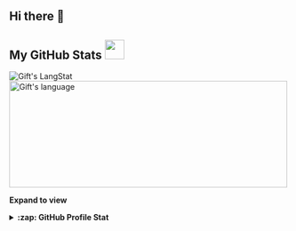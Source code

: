## Hi there 👋
<!-- [![Rituraj GitHub stats](https://github-readme-stats.vercel.app/api?username=rituraj17&show=reviews,discussions_started,discussions_answered,prs_merged,prs_merged_percentage&theme=radical&rank_icon=github)](https://github.com/rituraj17/github-readme-stats)

<!-- GitHub section -->

##  My GitHub Stats <img src = "https://i.pinimg.com/originals/65/c4/f4/65c4f452571be1261e9c623f7da488ac.gif" width = 35px> 

<div>
 <img align="center" src="https://github-readme-streak-stats.herokuapp.com/?user=rituraj17" alt="Gift's LangStat" />
<img align="center" src="https://github-readme-stats.vercel.app/api/top-langs?username=rituraj17&langs_count=10&show_icons=true&locale=en&layout=compact&theme=light" alt="Gift's language" height="192px"  width="500px"/>
</div>

**Expand to view**
<details>
<summary><b>:zap: GitHub Profile Stat</b></summary>
<img src="https://github-readme-stats.anuraghazra1.vercel.app/api?username=rituraj17&show_icons=true" />
</details>
<!--
<div align="center" >
<a  href="https://github.com/rituraj17">
<!--
<img src="https://raw.githubusercontent.com/rituraj17/profile-summary-cards/master/profile-summary-card-output/nord_dark/3-stats.svg" width="32.5%">
<img src="https://raw.githubusercontent.com/rituraj17/profile-summary-cards/master/profile-summary-card-output/nord_dark/1-repos-per-language.svg" width="32.5%">
<img src="https://raw.githubusercontent.com/rituraj17/profile-summary-cards/master/profile-summary-card-output/nord_dark/2-most-commit-language.svg" width="32.5%">
<!--
</a>
<!--
<details>
  <summary>More stats</summary>
  <!--
<img align="center" src="https://raw.githubusercontent.com/rituraj17/profile-summary-cards/master/profile-summary-card-output/nord_dark/0-profile-details.svg" >
<!--
</details>
<!-- <details> -->
<!-- <summary><b>⚡ Recent GitHub Activity</b></summary>
<br/>
 <a href="https://github.com/rituraj17/"><img alt="Gift' Activity Graph" src="https://activity-graph.herokuapp.com/graph?username=rituraj17&custom_title=Gift's%20Contribution%20Graph&theme=react-dark" /></a>
<br/>
</details> -->

<!-- GitHub section: END -->

<!--
**rituraj17/rituraj17** is a ✨ _special_ ✨ repository because its `README.md` (this file) appears on your GitHub profile.

Here are some ideas to get you started:

- 🔭 I’m currently working on ...
- 🌱 I’m currently learning ...
- 👯 I’m looking to collaborate on ...
- 🤔 I’m looking for help with ...
- 💬 Ask me about ...
- 📫 How to reach me: ...
- 😄 Pronouns: ...
- ⚡ Fun fact: ...
-->
